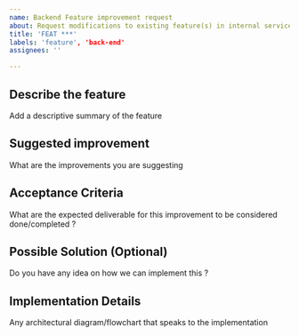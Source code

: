 ```yaml
---
name: Backend Feature improvement request
about: Request modifications to existing feature(s) in internal services.
title: 'FEAT ***'
labels: 'feature', 'back-end'
assignees: ''

---
```


## Describe the feature

Add a descriptive summary of the feature

## Suggested improvement

What are the improvements you are suggesting

## Acceptance Criteria

What are the expected deliverable for this improvement to be considered done/completed ?

## Possible Solution (Optional)

Do you have any idea on how we can implement this ?

## Implementation Details

Any architectural diagram/flowchart that speaks to the implementation
